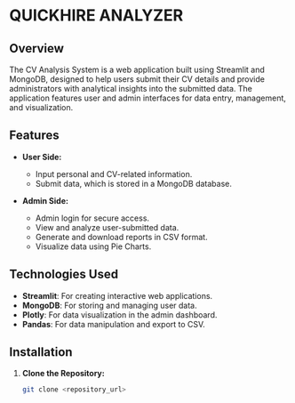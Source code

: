 # QUICKHIRE ANALYZER

## Overview

The CV Analysis System is a web application built using Streamlit and MongoDB, designed to help users submit their CV details and provide administrators with analytical insights into the submitted data. The application features user and admin interfaces for data entry, management, and visualization.

## Features

- **User Side:**
  - Input personal and CV-related information.
  - Submit data, which is stored in a MongoDB database.

- **Admin Side:**
  - Admin login for secure access.
  - View and analyze user-submitted data.
  - Generate and download reports in CSV format.
  - Visualize data using Pie Charts.

## Technologies Used

- **Streamlit**: For creating interactive web applications.
- **MongoDB**: For storing and managing user data.
- **Plotly**: For data visualization in the admin dashboard.
- **Pandas**: For data manipulation and export to CSV.

## Installation

1. **Clone the Repository:**
   ```bash
   git clone <repository_url>
